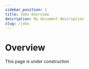 ```yaml
---
sidebar_position: 1
title: Jobs Overview
description: My document description
slug: /jobs
---
```


# Overview

This page is under construction
